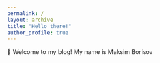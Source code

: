 ```yaml
---
permalink: /
layout: archive
title: "Hello there!"
author_profile: true
---
```


:wave: Welcome to my blog! My name is Maksim Borisov
